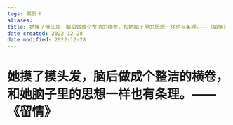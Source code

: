 ```yaml
---
tags: 案例卡
aliases: 
title: 她摸了摸头发，脑后做成个整洁的横卷，和她脑子里的思想一样也有条理。——《留情》
date created: 2022-12-28
date modified: 2022-12-28
---
```


# 她摸了摸头发，脑后做成个整洁的横卷，和她脑子里的思想一样也有条理。——《留情》
